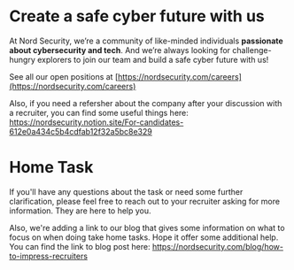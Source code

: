 # Create a safe cyber future with us

At Nord Security, we’re a community of like-minded individuals **passionate about cybersecurity and tech**. And we’re always looking for challenge-hungry explorers to join our team and build a safe cyber future with us!

See all our open positions at [https://nordsecurity.com/careers](https://nordsecurity.com/careers)

Also, if you need a refersher about the company after your discussion with a recruiter, you can find some useful things here: https://nordsecurity.notion.site/For-candidates-612e0a434c5b4cdfab12f32a5bc8e329

# Home Task

If you'll have any questions about the task or need some further clarification, please feel free to reach out to your recruiter asking for more information. They are here to help you.

Also, we're adding a link to our blog that gives some information on what to focus on when doing take home tasks. Hope it offer some additional help. You can find the link to blog post here: https://nordsecurity.com/blog/how-to-impress-recruiters
